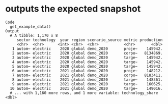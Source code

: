 # outputs the expected snapshot

    Code
      get_example_data()
    Output
      # A tibble: 1,170 x 8
         sector technology  year region scenario_source metric production
         <chr>  <chr>      <int> <chr>  <chr>           <chr>       <dbl>
       1 autom~ electric    2020 global demo_2020       proje~    145942.
       2 autom~ electric    2020 global demo_2020       corpo~   8134869.
       3 autom~ electric    2020 global demo_2020       targe~    145942.
       4 autom~ electric    2020 global demo_2020       targe~    145942.
       5 autom~ electric    2020 global demo_2020       targe~    145942.
       6 autom~ electric    2021 global demo_2020       proje~    148212.
       7 autom~ electric    2021 global demo_2020       corpo~   8183411.
       8 autom~ electric    2021 global demo_2020       targe~    148361.
       9 autom~ electric    2021 global demo_2020       targe~    160625.
      10 autom~ electric    2021 global demo_2020       targe~    149016.
      # ... with 1,160 more rows, and 1 more variable: technology_share <dbl>

